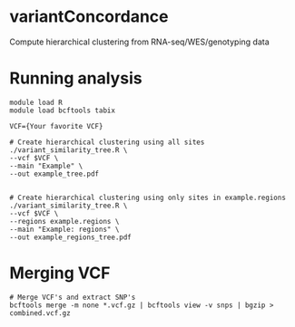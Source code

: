 # variantConcordance
Compute hierarchical clustering from RNA-seq/WES/genotyping data


# Running analysis
~~~~
module load R
module load bcftools tabix

VCF={Your favorite VCF}

# Create hierarchical clustering using all sites
./variant_similarity_tree.R \
--vcf $VCF \
--main "Example" \
--out example_tree.pdf


# Create hierarchical clustering using only sites in example.regions
./variant_similarity_tree.R \
--vcf $VCF \
--regions example.regions \
--main "Example: regions" \
--out example_regions_tree.pdf
~~~~

# Merging VCF
~~~~
# Merge VCF's and extract SNP's
bcftools merge -m none *.vcf.gz | bcftools view -v snps | bgzip > combined.vcf.gz
~~~~
